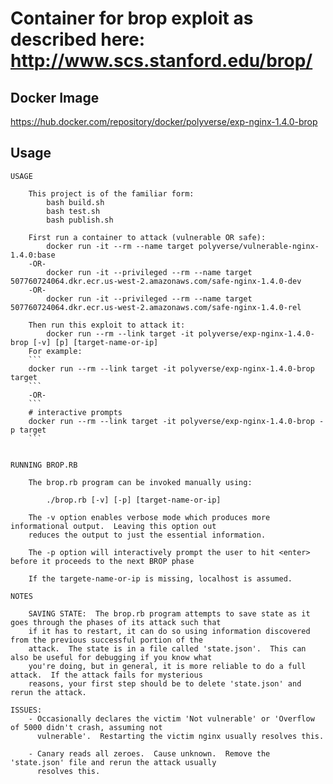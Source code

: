 # Container for brop exploit as described here: http://www.scs.stanford.edu/brop/

## Docker Image
https://hub.docker.com/repository/docker/polyverse/exp-nginx-1.4.0-brop

## Usage
```
USAGE

    This project is of the familiar form:
        bash build.sh
        bash test.sh
        bash publish.sh

    First run a container to attack (vulnerable OR safe):
        docker run -it --rm --name target polyverse/vulnerable-nginx-1.4.0:base
    -OR-
        docker run -it --privileged --rm --name target 507760724064.dkr.ecr.us-west-2.amazonaws.com/safe-nginx-1.4.0-dev
    -OR-
        docker run -it --privileged --rm --name target 507760724064.dkr.ecr.us-west-2.amazonaws.com/safe-nginx-1.4.0-rel

    Then run this exploit to attack it:
        docker run --rm --link target -it polyverse/exp-nginx-1.4.0-brop [-v] [p] [target-name-or-ip]
    For example:
    ```
    docker run --rm --link target -it polyverse/exp-nginx-1.4.0-brop target
    ```
    -OR-
    ```
    # interactive prompts
    docker run --rm --link target -it polyverse/exp-nginx-1.4.0-brop -p target
    ```


RUNNING BROP.RB

    The brop.rb program can be invoked manually using:

        ./brop.rb [-v] [-p] [target-name-or-ip]

    The -v option enables verbose mode which produces more informational output.  Leaving this option out
    reduces the output to just the essential information.

    The -p option will interactively prompt the user to hit <enter> before it proceeds to the next BROP phase

    If the targete-name-or-ip is missing, localhost is assumed.

NOTES

    SAVING STATE:  The brop.rb program attempts to save state as it goes through the phases of its attack such that
    if it has to restart, it can do so using information discovered from the previous successful portion of the
    attack.  The state is in a file called 'state.json'.  This can also be useful for debugging if you know what
    you're doing, but in general, it is more reliable to do a full attack.  If the attack fails for mysterious
    reasons, your first step should be to delete 'state.json' and rerun the attack.

ISSUES:
    - Occasionally declares the victim 'Not vulnerable' or 'Overflow of 5000 didn't crash, assuming not
      vulnerable'.  Restarting the victim nginx usually resolves this.

    - Canary reads all zeroes.  Cause unknown.  Remove the 'state.json' file and rerun the attack usually
      resolves this.
```
